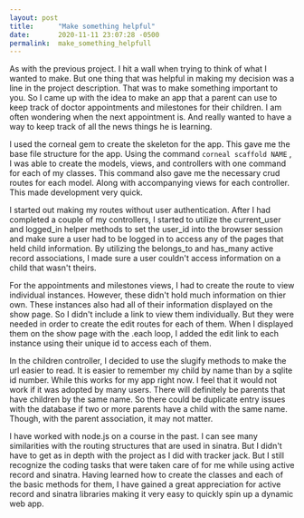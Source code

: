 ```yaml
---
layout: post
title:      "Make something helpful"
date:       2020-11-11 23:07:28 -0500
permalink:  make_something_helpfull
---
```



As with the previous project. I hit a wall when trying to think of what I wanted to make. But one thing that was helpful in making my decision was a line in the project description. That was to make something important to you. So I came up with the idea to make an app that a parent can use to keep track of doctor appointments and milestones for their children. I am often wondering when the next appointment is. And really wanted to have a way to keep track of all the news things he is learning. 

I used the corneal gem to create the skeleton for the app. This gave me the base file structure for the app.  Using the command `corneal scaffold NAME` , I was able to create the models, views, and controllers with one command for each of my classes. This command also gave me the necessary crud routes for each model. Along with accompanying views for each controller. This made development very quick.

I started out making my routes without user authentication. After I had completed a couple of my controllers, I started to utilize the current_user and logged_in helper methods to set the user_id into the browser session and make sure a user had to be logged in to access any of the pages that held child information. By utilizing the belongs_to and has_many active record associations, I made sure a user couldn't access information on a child that wasn't theirs.

For the appointments and milestones views, I had to create the route to view individual instances. However, these didn't hold much information on thier own. These instances also had all of their information displayed on the show page. So I didn't include a link to view them individually. But they were needed in order to create the edit routes for each of them. When I displayed them on the show page with the .each loop, I added the edit link to each instance using their unique id to access each of them. 

In the children controller, I decided to use the slugify methods to make the url easier to read. It is easier to remember my child by name than by a sqlite id number. While this works for my app right now. I feel that it would not work if it was adopted by many users. There will definitely be parents that have children by the same name. So there could be duplicate entry issues with the database if two or more parents have a child with the same name. Though, with the parent association, it may not matter.

I have worked with node.js on a course in the past. I can see many similarities with the routing structures that are used in sinatra. But I didn't have to get as in depth with the project as I did with tracker jack. But I still recognize the coding tasks that were taken care of for me while using active record and sinatra. Having learned how to create the classes and each of the basic methods for them, I have gained a great appreciation for active record and sinatra libraries making it very easy to quickly spin up a dynamic web app. 


